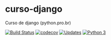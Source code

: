 # curso-django
Curso de django (python.pro.br)

[![Build Status](https://travis-ci.com/buddygn/curso-django.svg?branch=main)](https://travis-ci.com/buddygn/curso-django)
[![codecov](https://codecov.io/gh/buddygn/curso-django/branch/main/graph/badge.svg?token=IVEK30MW0A)](https://codecov.io/gh/buddygn/curso-django)
[![Updates](https://pyup.io/repos/github/buddygn/curso-django/shield.svg)](https://pyup.io/repos/github/buddygn/curso-django/)
[![Python 3](https://pyup.io/repos/github/buddygn/curso-django/python-3-shield.svg)](https://pyup.io/repos/github/buddygn/curso-django/)

